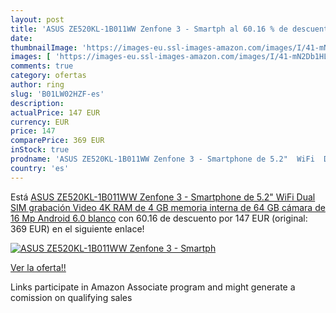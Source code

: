```yaml
---
layout: post
title: 'ASUS ZE520KL-1B011WW Zenfone 3 - Smartph al 60.16 % de descuento'
date: 
thumbnailImage: 'https://images-eu.ssl-images-amazon.com/images/I/41-mN2Db1HL._SL200_.jpg'
images: [ 'https://images-eu.ssl-images-amazon.com/images/I/41-mN2Db1HL._SL200_.jpg' ]
comments: true
category: ofertas
author: ring
slug: 'B01LW02HZF-es'
description:
actualPrice: 147 EUR
currency: EUR
price: 147
comparePrice: 369 EUR
inStock: true
prodname: 'ASUS ZE520KL-1B011WW Zenfone 3 - Smartphone de 5.2"  WiFi  Dual SIM  grabación Video 4K  RAM de 4 GB  memoria interna de 64 GB  cámara de 16 Mp  Android 6.0   blanco'
country: 'es'
---
```


Está [ASUS ZE520KL-1B011WW Zenfone 3 - Smartphone de 5.2"  WiFi  Dual SIM  grabación Video 4K  RAM de 4 GB  memoria interna de 64 GB  cámara de 16 Mp  Android 6.0   blanco](https://www.amazon.es/dp/B01LW02HZF/?tag=tolees-21) con 60.16 de descuento por 147 EUR (original: 369 EUR) en el siguiente enlace!

[![ASUS ZE520KL-1B011WW Zenfone 3 - Smartph](https://images-eu.ssl-images-amazon.com/images/I/41-mN2Db1HL._SL200_.jpg)](https://www.amazon.es/dp/B01LW02HZF/?tag=tolees-21)

[Ver la oferta!!](https://www.amazon.es/dp/B01LW02HZF/?tag=tolees-21)

Links participate in Amazon Associate program and might generate a comission on qualifying sales


